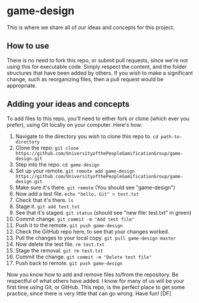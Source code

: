 # game-design
This is where we share all of our ideas and concepts for this project.

## How to use
There is no need to fork this repo, or submit pull requests, since we're not using this for executable code. Simply respect the content, and the folder structures that have been added by others. If you wish to make a significant change, such as reorganizing files, then a pull request would be appropriate.

## Adding your ideas and concepts
To add files to this repo, you'll need to either fork or clone (which ever you prefer), using Git locally on your computer. Here's how:

1. Navigate to the directory you wish to clone this repo to. `cd path-to-directory`
2. Clone the repo. `git clone https://github.com/UniversityofthePeopleGamificationGroup/game-design.git`
3. Step into the repo. `cd game-design`
4. Set up your remote. `git remote add game-design https://github.com/UniversityofthePeopleGamificationGroup/game-design.git`
5. Make sure it's there. `git remote` (You should see "game-design")
6. Now add a test file. `echo "hello, Git" > test.txt`
7. Check that it's there. `ls`
8. Stage it. `git add test.txt`
9. See that it's staged. `git status` (should see "new file: test.txt" in green)
10. Commit change. `git commit -m "Add test file"`
11. Push it to the remote. `git push game-design`
12. Check the GitHub repo here, to see that your changes worked.
13. Pull the changes to your local copy. `git pull game-design master`
13. Now delete the test file. `rm test.txt`
14. Stage the removal. `git rm test.txt`
15. Commit the change. `git commit -m "Delete test file"`
16. Push back to remote. `git push game-design`

Now you know how to add and remove files to/from the repository. Be respectful of what others have added. I know for many of us will be your first time using Git, or GitHub. This repo, is the perfect place to get some practice, since there is very little that can go wrong. Have fun! [DF]
